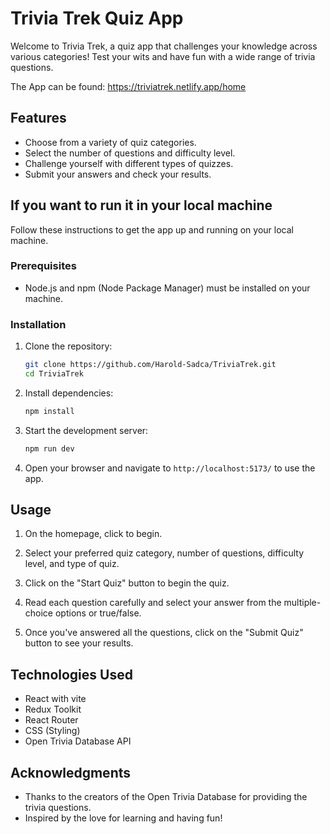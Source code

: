 # Trivia Trek Quiz App

Welcome to Trivia Trek, a quiz app that challenges your knowledge across various categories! Test your wits and have fun with a wide range of trivia questions.

The App can be found: https://triviatrek.netlify.app/home

## Features

- Choose from a variety of quiz categories.
- Select the number of questions and difficulty level.
- Challenge yourself with different types of quizzes.
- Submit your answers and check your results.


## If you want to run it in your local machine

Follow these instructions to get the app up and running on your local machine.

### Prerequisites

- Node.js and npm (Node Package Manager) must be installed on your machine.

### Installation

1. Clone the repository:

   ```sh
   git clone https://github.com/Harold-Sadca/TriviaTrek.git
   cd TriviaTrek
   ```

2. Install dependencies:

   ```sh
   npm install
   ```

3. Start the development server:

   ```sh
   npm run dev
   ```

4. Open your browser and navigate to `http://localhost:5173/` to use the app.

## Usage

1. On the homepage, click to begin.

1. Select your preferred quiz category, number of questions, difficulty level, and type of quiz.

2. Click on the "Start Quiz" button to begin the quiz.

3. Read each question carefully and select your answer from the multiple-choice options or true/false.

4. Once you've answered all the questions, click on the "Submit Quiz" button to see your results.

## Technologies Used

- React with vite
- Redux Toolkit
- React Router
- CSS (Styling)
- Open Trivia Database API

## Acknowledgments

- Thanks to the creators of the Open Trivia Database for providing the trivia questions.
- Inspired by the love for learning and having fun!
